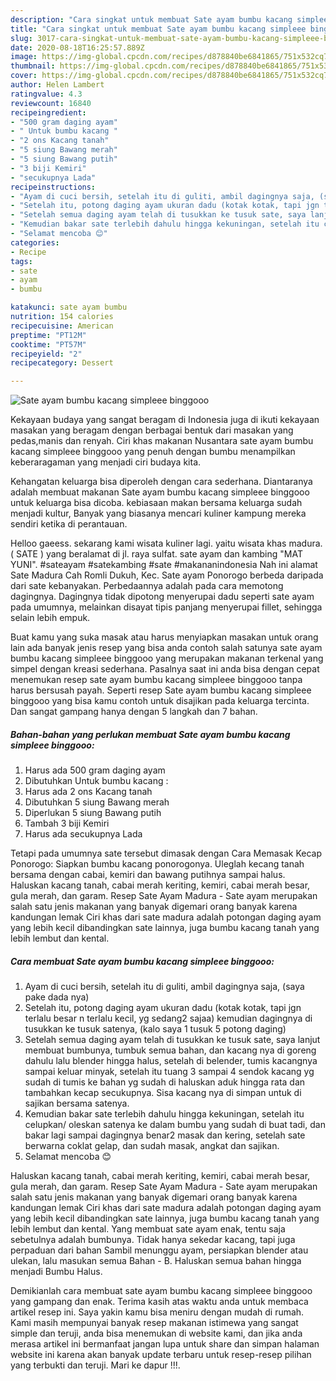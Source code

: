 ```yaml
---
description: "Cara singkat untuk membuat Sate ayam bumbu kacang simpleee binggooo Terbukti"
title: "Cara singkat untuk membuat Sate ayam bumbu kacang simpleee binggooo Terbukti"
slug: 3017-cara-singkat-untuk-membuat-sate-ayam-bumbu-kacang-simpleee-binggooo-terbukti
date: 2020-08-18T16:25:57.889Z
image: https://img-global.cpcdn.com/recipes/d878840be6841865/751x532cq70/sate-ayam-bumbu-kacang-simpleee-binggooo-foto-resep-utama.jpg
thumbnail: https://img-global.cpcdn.com/recipes/d878840be6841865/751x532cq70/sate-ayam-bumbu-kacang-simpleee-binggooo-foto-resep-utama.jpg
cover: https://img-global.cpcdn.com/recipes/d878840be6841865/751x532cq70/sate-ayam-bumbu-kacang-simpleee-binggooo-foto-resep-utama.jpg
author: Helen Lambert
ratingvalue: 4.3
reviewcount: 16840
recipeingredient:
- "500 gram daging ayam"
- " Untuk bumbu kacang "
- "2 ons Kacang tanah"
- "5 siung Bawang merah"
- "5 siung Bawang putih"
- "3 biji Kemiri"
- "secukupnya Lada"
recipeinstructions:
- "Ayam di cuci bersih, setelah itu di guliti, ambil dagingnya saja, (saya pake dada nya)"
- "Setelah itu, potong daging ayam ukuran dadu (kotak kotak, tapi jgn terlalu besar n terlalu kecil, yg sedang2 sajaa) kemudian dagingnya di tusukkan ke tusuk satenya, (kalo saya 1 tusuk 5 potong daging)"
- "Setelah semua daging ayam telah di tusukkan ke tusuk sate, saya lanjut membuat bumbunya, tumbuk semua bahan, dan kacang nya di goreng dahulu lalu blender hingga halus, setelah di belender, tumis kacangnya sampai keluar minyak, setelah itu tuang 3 sampai 4 sendok kacang yg sudah di tumis ke bahan yg sudah di haluskan aduk hingga rata dan tambahkan kecap secukupnya. Sisa kacang nya di simpan untuk di sajikan bersama satenya."
- "Kemudian bakar sate terlebih dahulu hingga kekuningan, setelah itu celupkan/ oleskan satenya ke dalam bumbu yang sudah di buat tadi, dan bakar lagi sampai dagingnya benar2 masak dan kering, setelah sate berwarna coklat gelap, dan sudah masak, angkat dan sajikan."
- "Selamat mencoba 😊"
categories:
- Recipe
tags:
- sate
- ayam
- bumbu

katakunci: sate ayam bumbu 
nutrition: 154 calories
recipecuisine: American
preptime: "PT12M"
cooktime: "PT57M"
recipeyield: "2"
recipecategory: Dessert

---
```



![Sate ayam bumbu kacang simpleee binggooo](https://img-global.cpcdn.com/recipes/d878840be6841865/751x532cq70/sate-ayam-bumbu-kacang-simpleee-binggooo-foto-resep-utama.jpg)

Kekayaan budaya yang sangat beragam di Indonesia juga di ikuti kekayaan masakan yang beragam dengan berbagai bentuk dari masakan yang pedas,manis dan renyah. Ciri khas makanan Nusantara sate ayam bumbu kacang simpleee binggooo yang penuh dengan bumbu menampilkan keberaragaman yang menjadi ciri budaya kita.


Kehangatan keluarga bisa diperoleh dengan cara sederhana. Diantaranya adalah membuat makanan Sate ayam bumbu kacang simpleee binggooo untuk keluarga bisa dicoba. kebiasaan makan bersama keluarga sudah menjadi kultur, Banyak yang biasanya mencari kuliner kampung mereka sendiri ketika di perantauan.

Helloo gaeess. sekarang kami wisata kuliner lagi. yaitu wisata khas madura. ( SATE ) yang beralamat di jl. raya sulfat. sate ayam dan kambing &#34;MAT YUNI&#34;. #sateayam #satekambing #sate #makananindonesia Nah ini alamat Sate Madura Cah Romli Dukuh, Kec. Sate ayam Ponorogo berbeda daripada dari sate kebanyakan. Perbedaannya adalah pada cara memotong dagingnya. Dagingnya tidak dipotong menyerupai dadu seperti sate ayam pada umumnya, melainkan disayat tipis panjang menyerupai fillet, sehingga selain lebih empuk.

Buat kamu yang suka masak atau harus menyiapkan masakan untuk orang lain ada banyak jenis resep yang bisa anda contoh salah satunya sate ayam bumbu kacang simpleee binggooo yang merupakan makanan terkenal yang simpel dengan kreasi sederhana. Pasalnya saat ini anda bisa dengan cepat menemukan resep sate ayam bumbu kacang simpleee binggooo tanpa harus bersusah payah.
Seperti resep Sate ayam bumbu kacang simpleee binggooo yang bisa kamu contoh untuk disajikan pada keluarga tercinta. Dan sangat gampang hanya dengan 5 langkah dan 7 bahan.


<!--inarticleads1-->

##### Bahan-bahan yang perlukan membuat Sate ayam bumbu kacang simpleee binggooo:

1. Harus ada 500 gram daging ayam
1. Dibutuhkan  Untuk bumbu kacang :
1. Harus ada 2 ons Kacang tanah
1. Dibutuhkan 5 siung Bawang merah
1. Diperlukan 5 siung Bawang putih
1. Tambah 3 biji Kemiri
1. Harus ada secukupnya Lada


Tetapi pada umumnya sate tersebut dimasak dengan Cara Memasak Kecap Ponorogo: Siapkan bumbu kacang ponorogonya. Uleglah kecang tanah bersama dengan cabai, kemiri dan bawang putihnya sampai halus. Haluskan kacang tanah, cabai merah keriting, kemiri, cabai merah besar, gula merah, dan garam. Resep Sate Ayam Madura - Sate ayam merupakan salah satu jenis makanan yang banyak digemari orang banyak karena kandungan lemak Ciri khas dari sate madura adalah potongan daging ayam yang lebih kecil dibandingkan sate lainnya, juga bumbu kacang tanah yang lebih lembut dan kental. 

<!--inarticleads2-->

##### Cara membuat  Sate ayam bumbu kacang simpleee binggooo:

1. Ayam di cuci bersih, setelah itu di guliti, ambil dagingnya saja, (saya pake dada nya)
1. Setelah itu, potong daging ayam ukuran dadu (kotak kotak, tapi jgn terlalu besar n terlalu kecil, yg sedang2 sajaa) kemudian dagingnya di tusukkan ke tusuk satenya, (kalo saya 1 tusuk 5 potong daging)
1. Setelah semua daging ayam telah di tusukkan ke tusuk sate, saya lanjut membuat bumbunya, tumbuk semua bahan, dan kacang nya di goreng dahulu lalu blender hingga halus, setelah di belender, tumis kacangnya sampai keluar minyak, setelah itu tuang 3 sampai 4 sendok kacang yg sudah di tumis ke bahan yg sudah di haluskan aduk hingga rata dan tambahkan kecap secukupnya. Sisa kacang nya di simpan untuk di sajikan bersama satenya.
1. Kemudian bakar sate terlebih dahulu hingga kekuningan, setelah itu celupkan/ oleskan satenya ke dalam bumbu yang sudah di buat tadi, dan bakar lagi sampai dagingnya benar2 masak dan kering, setelah sate berwarna coklat gelap, dan sudah masak, angkat dan sajikan.
1. Selamat mencoba 😊


Haluskan kacang tanah, cabai merah keriting, kemiri, cabai merah besar, gula merah, dan garam. Resep Sate Ayam Madura - Sate ayam merupakan salah satu jenis makanan yang banyak digemari orang banyak karena kandungan lemak Ciri khas dari sate madura adalah potongan daging ayam yang lebih kecil dibandingkan sate lainnya, juga bumbu kacang tanah yang lebih lembut dan kental. Yang membuat sate ayam enak, tentu saja sebetulnya adalah bumbunya. Tidak hanya sekedar kacang, tapi juga perpaduan dari bahan Sambil menunggu ayam, persiapkan blender atau ulekan, lalu masukan semua Bahan - B. Haluskan semua bahan hingga menjadi Bumbu Halus. 

Demikianlah cara membuat sate ayam bumbu kacang simpleee binggooo yang gampang dan enak. Terima kasih atas waktu anda untuk membaca artikel resep ini. Saya yakin kamu bisa meniru dengan mudah di rumah. Kami masih mempunyai banyak resep makanan istimewa yang sangat simple dan teruji, anda bisa menemukan di website kami, dan jika anda merasa artikel ini bermanfaat jangan lupa untuk share dan simpan halaman website ini karena akan banyak update terbaru untuk resep-resep pilihan yang terbukti dan teruji. Mari ke dapur !!!. 
